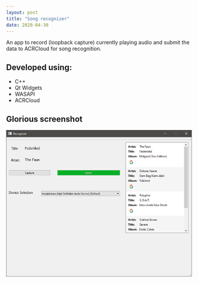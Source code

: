 ```yaml
---
layout: post
title: "Song recognizer"
date: 2020-04-30
---
```

An app to record (loopback capture) currently playing audio and submit the data to ACRCloud for song recognition.

## Developed using: 
* C++
* Qt Widgets
* WASAPI
* ACRCloud

## Glorious screenshot
![](/assets/images/recognizer.png)